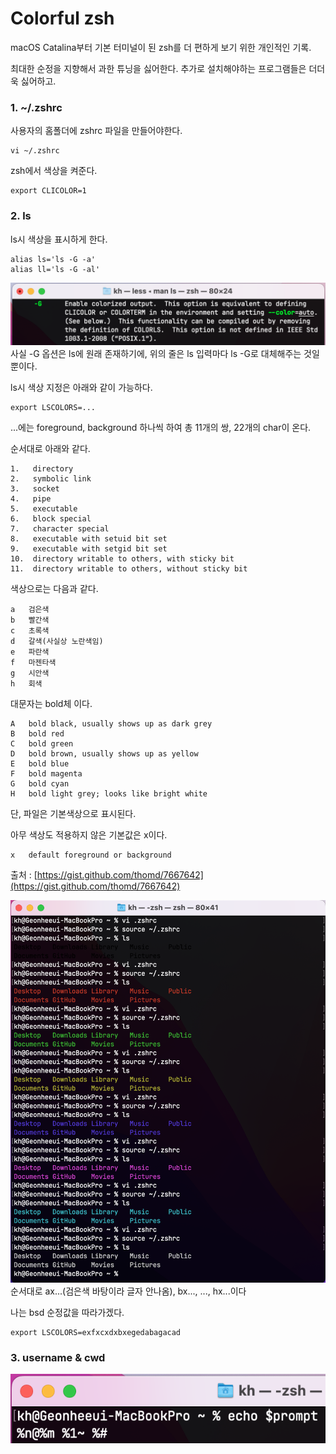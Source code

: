 # Colorful zsh

macOS Catalina부터 기본 터미널이 된 zsh를 더 편하게 보기 위한 개인적인 기록.

최대한 순정을 지향해서 과한 튜닝을 싫어한다. 추가로 설치해야하는 프로그램들은 더더욱 싫어하고.

### 1. ~/.zshrc
사용자의 홈폴더에 zshrc 파일을 만들어야한다.

```
vi ~/.zshrc
```
zsh에서 색상을 켜준다. 

```
export CLICOLOR=1
```

### 2. ls
ls시 색상을 표시하게 한다.
```
alias ls='ls -G -a'
alias ll='ls -G -al'
```
<img src="https://raw.githubusercontent.com/kitsune03k/colorfulzsh/main/resource/%EC%8A%A4%ED%81%AC%EB%A6%B0%EC%83%B7%202023-12-30%20%EC%98%A4%EC%A0%84%2010.42.48.png">
사실 -G 옵션은 ls에 원래 존재하기에, 위의 줄은 ls 입력마다 ls -G로 대체해주는 것일 뿐이다.

ls시 색상 지정은 아래와 같이 가능하다.
```
export LSCOLORS=...
```

...에는 foreground, background 하나씩 하여 총 11개의 쌍, 22개의 char이 온다.

순서대로 아래와 같다.
```
1.   directory
2.   symbolic link
3.   socket
4.   pipe
5.   executable
6.   block special
7.   character special
8.   executable with setuid bit set
9.   executable with setgid bit set
10.  directory writable to others, with sticky bit
11.  directory writable to others, without sticky bit
```
색상으로는 다음과 같다.

```
a	검은색
b	빨간색
c	초록색
d	갈색(사실상 노란색임)
e	파란색
f	마젠타색
g	시안색
h	회색
```

대문자는 bold체 이다.
```
A	bold black, usually shows up as dark grey
B	bold red
C	bold green
D	bold brown, usually shows up as yellow
E	bold blue
F	bold magenta
G	bold cyan
H	bold light grey; looks like bright white
```
단, 파일은 기본색상으로 표시된다.

아무 색상도 적용하지 않은 기본값은 x이다.
```
x	default foreground or background
```
출처 : [https://gist.github.com/thomd/7667642](https://gist.github.com/thomd/7667642)

<img src="https://raw.githubusercontent.com/kitsune03k/colorfulzsh/main/resource/%EC%8A%A4%ED%81%AC%EB%A6%B0%EC%83%B7%202023-12-30%20%EC%98%A4%EC%A0%84%2011.40.54.png">
순서대로 ax...(검은색 바탕이라 글자 안나옴), bx..., ..., hx...이다

나는 bsd 순정값을 따라가겠다.
```
export LSCOLORS=exfxcxdxbxegedabagacad
```

### 3. username & cwd
<img src="https://raw.githubusercontent.com/kitsune03k/colorfulzsh/main/resource/%EC%8A%A4%ED%81%AC%EB%A6%B0%EC%83%B7%202023-12-30%20%EC%98%A4%ED%9B%84%2012.27.46.png">
